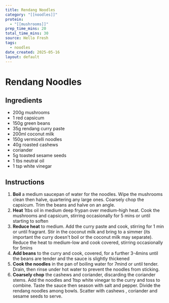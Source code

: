 ```yaml
---
title: Rendang Noodles
category: "[[noodles]]"
protein:
  - "[[mushrooms]]"
prep_time_mins: 20
total_time_mins: 30
source: Hello Fresh
tags:
  - noodles
date_created: 2025-05-16
layout: default
---
```


# Rendang Noodles

## Ingredients

- 200g mushrooms
- 1 red capsicum
- 150g green beans
- 35g rendang curry paste
- 200ml coconut milk
- 150g vermicelli noodles
- 40g roasted cashews
- coriander
- 5g toasted sesame seeds
- 1 tbs neutral oil
- 1 tsp white vinegar

## Instructions

1. **Boil** a medium saucepan of water for the noodles. Wipe the mushrooms clean then halve, quartering any large ones. Coarsely chop the capsicum. Trim the beans and halve on an angle.
2. **Heat** 1tbs oil in medium deep frypan over medium-high heat. Cook the mushrooms and capsicum, stirring occasionally for 5 mins or until starting to soften
3. **Reduce heat** to medium. Add the curry paste and cook, stirring for 1 min or until fragrant. Stir in the coconut milk and bring to a simmer (its important the curry doesn't boil or the coconut milk may separate). Reduce the heat to medium-low and cook covered, stirring occasionally for 5mins
4. **Add beans** to the curry and cook, covered, for a further 3-4mins until the beans are tender and the sauce is slightly thickened
5. **Cook the noodles** in the pan of boiling water for 7mind or until tender. Drain, then rinse under hot water to prevent the noodles from sticking.
6. **Coarsely chop** the cashews and coriander, discarding the coriander stems. Add the noodles and 1tsp white vinegar to the curry and toss to combine. Taste the sauce then season with salt and pepper. Divide the rendang noodles among bowls. Scatter with cashews , coriander and sesame seeds to serve.


